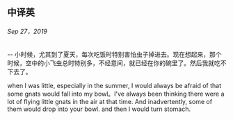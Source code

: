 ## 中译英

###### Sep 27，2019
--
小时候，尤其到了夏天，每次吃饭时特别害怕虫子掉进去。现在想起来，那个时候，空中的小飞虫总时特别多，不经意间，就已经在你的碗里了。然后我就吃不下去了。

when I was little, especially in the summer, I would always be afraid of that some gnats would fall into my bowl。I've always been thinking there were a lot of flying little gnats in the air at that time. And inadvertently, some of them would drop into your bowl. and then I would turn stomach.

